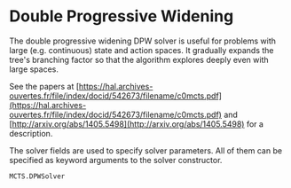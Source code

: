 # Double Progressive Widening 

The double progressive widening DPW solver is useful for problems with large (e.g. continuous) state and action spaces. It gradually expands the tree's branching factor so that the algorithm explores deeply even with large spaces.

See the papers at [https://hal.archives-ouvertes.fr/file/index/docid/542673/filename/c0mcts.pdf](https://hal.archives-ouvertes.fr/file/index/docid/542673/filename/c0mcts.pdf) and [http://arxiv.org/abs/1405.5498](http://arxiv.org/abs/1405.5498) for a description.

The solver fields are used to specify solver parameters. All of them can be specified as keyword arguments to the solver constructor.

```@docs
MCTS.DPWSolver
```
